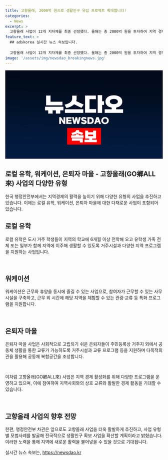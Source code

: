```yaml
---
title: 고향올래, 2000억 원으로 생활인구 유입 프로젝트 확대합니다!
categories:
  - News
excerpt: >
  고향올래 사업이 12개 지자체를 최종 선정했다. 올해는 총 2000억 원을 투자하여 지역 경제를 활성화시키는데 초점을 맞췄다. 로컬 벤처, 로컬 유학, 워케이션, 은퇴자 마을 등 5개 유형으로 사업을 구성하여 지역의 특성에 맞는 프로그램을 운영할 계획이다. 행정안전부는 앞으로도 사업을 적극 추진하여 지역에 생활인구가 유입되어 활력을 불어넣을 것으로 밝혔다.
feature_text: >
  ## adskorea 실시간 뉴스 속보입니다.

  고향올래 사업이 12개 지자체를 최종 선정했다. 올해는 총 2000억 원을 투자하여 지역 경제를 활성화시키는데 초점을 맞췄다. 로컬 벤처, 로컬 유학, 워케이션, 은퇴자 마을 등 5개 유형으로 사업을 구성하여 지역의 특성에 맞는 프로그램을 운영할 계획이다. 행정안전부는 앞으로도 사업을 적극 추진하여 지역에 생활인구가 유입되어 활력을 불어넣을 것으로 밝혔다.
image: '/assets/img/newsdao_breakingnews.jpg'
---
```


<p><img src="/assets/img/newsdao_breakingnews.jpg" alt="adskorea 속보" /></p>

<h2 data-ke-size="size26">로컬 유학, 워케이션, 은퇴자 마을 - 고향올래(GO鄕ALL來) 사업의 다양한 유형</h2>

<p>한국 행정안전부에서는 지역경제의 활력을 높이기 위해 다양한 유형의 사업을 추진하고 있습니다. 이에는 로컬 유학, 워케이션, 은퇴자 마을에 대한 다채로운 사업이 포함되어 있습니다.</p>

<h2 data-ke-size="size24">로컬 유학</h2>

<p>로컬 유학은 도시 거주 학생들이 지역의 학교에 6개월 이상 전학해 오고 유학생 가족 전체 또는 일부가 함께 지역에 이주해 생활할 수 있도록 거주시설과 다양한 지역 프로그램을 지원하는 사업입니다.</p>

<p data-ke-size="size16">&nbsp;</p>

<h2 data-ke-size="size24">워케이션</h2>

<p>워케이션은 근무와 휴양을 동시에 즐길 수 있는 사업으로, 참여자가 근무할 수 있는 사무시설을 구축하고, 근무 외 시간에 해당 지역을 체험할 수 있는 관광·교류 등 특화 프로그램을 지원합니다.</p>

<p data-ke-size="size16">&nbsp;</p>

<h2 data-ke-size="size24">은퇴자 마을</h2>

<p>은퇴자 마을 사업은 사회적으로 고립되기 쉬운 은퇴자들이 주민등록상 거주지 외에서 공동체 생활을 통한 교류가 가능하도록 거주시설과 교류 프로그램 등을 지원하며 다목적회관을 활용해 공동체 복합공간을 조성합니다.</p>

<p data-ke-size="size16">&nbsp;</p>

<p>이처럼 고향올래(GO鄕ALL來) 사업은 지역 경제 활성화를 위해 다양한 프로그램을 운영하고 있으며, 이에 참여하여 지역사회와의 상호 교류와 활발한 경제 활동을 기대할 수 있습니다.</p>

<p data-ke-size="size16">&nbsp;</p>

<h2 data-ke-size="size26">고향올래 사업의 향후 전망</h2>

<p>한편, 행정안전부 차관은 앞으로도 고향올래 사업을 더욱 활발하게 추진하고, 사업 유형별 모범사례를 발굴해 전국적으로 생활인구 확보 사업을 확산할 계획이라고 밝혔습니다. 이러한 노력을 통해 지역에 새로운 활력을 불어넣을 수 있을 것으로 기대됩니다.</p>
실시간 뉴스 속보는, <a href="https://newsdao.kr" rel="dofollow">https://newsdao.kr</a>


